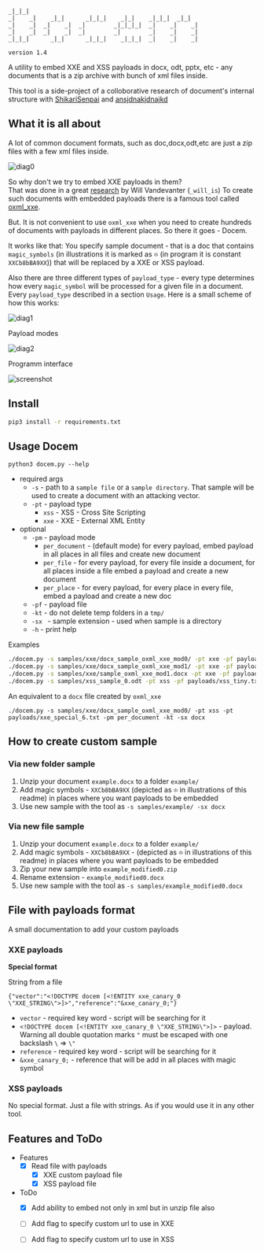 
```
_|_|_|                                                  
_|    _|    _|_|      _|_|_|    _|_|    _|_|_|  _|_|    
_|    _|  _|    _|  _|        _|_|_|_|  _|    _|    _|  
_|    _|  _|    _|  _|        _|        _|    _|    _|  
_|_|_|      _|_|      _|_|_|    _|_|_|  _|    _|    _|

version 1.4
```


A utility to embed XXE and XSS payloads in docx, odt, pptx, etc - any documents that is a zip archive with bunch of xml files inside.

This tool is a side-project of a colloborative research of document's internal structure with [ShikariSenpai](https://twitter.com/ShikariSenpai) and [ansjdnakjdnajkd](https://twitter.com/ansjdnakjdnajkd) 


## What it is all about

A lot of common document formats, such as doc,docx,odt,etc are just a zip files with a few xml files inside.

![diag0](https://github.com/whitel1st/docem/blob/master/pics/diag0.png "diag0")

So why don't we try to embed XXE payloads in them?  
That was done in a great [research](http://oxmlxxe.github.io/reveal.js/slides.html#/) by Will Vandevanter (`_will_is`)
To create such documents with embedded payloads there is a famous tool called [oxml_xxe](https://github.com/BuffaloWill/oxml_xxe). 

But. It is not convenient to use `oxml_xxe` when you need to create hundreds of documents with payloads in different places.
So there it goes - Docem.

It works like that: You specify sample document - that is a doc that contains `magic_symbols` (in illustrations it is marked as `፨` (in program it is constant `XXCb8bBA9XX`)) that will be replaced by a XXE or XSS payload.

Also there are three different types of `payload_type` - every type determines how every `magic_symbol` will be processed for a given file in a document.
Every `payload_type` described in a section `Usage`.
Here is a small scheme of how this works:

![diag1](https://github.com/whitel1st/docem/blob/master/pics/diag1.png "diag1")

Payload modes

![diag2](https://github.com/whitel1st/docem/blob/master/pics/diag2.png "diag1")

Programm interface

![screenshot](https://github.com/whitel1st/docem/blob/master/pics/screenshot.png "screenshot")


## Install 

```bash
pip3 install -r requirements.txt
```

## Usage Docem

```
python3 docem.py --help
```


- required args
	- `-s` - path to a `sample file` or a `sample directory`. That sample will be used to create a document with an attacking vector.
	- `-pt` - payload type
		- `xss` - XSS - Cross Site Scripting 
		- `xxe` - XXE - External XML Entity 
- optional
	- `-pm` - payload mode
		- `per_document` - (default mode) for every payload, embed payload in all places in all files and create new document
		- `per_file` - for every payload, for every file inside a document, for all places inside a file embed a payload and create a new document
		- `per_place` - for every payload, for every place in every file, embed a payload and create a new doc
	- `-pf` - payload file
	- `-kt` - do not delete temp folders in a `tmp/` 
	- `-sx ` - sample extension - used when sample is a directory
	- `-h` - print help

Examples 
```bash
./docem.py -s samples/xxe/docx_sample_oxml_xxe_mod0/ -pt xxe -pf payloads/xxe_special_6.txt -pm per_document -kt -sx docx,
./docem.py -s samples/xxe/docx_sample_oxml_xxe_mod1/ -pt xxe -pf payloads/xxe_special_1.txt -pm per_file -kt -sx docx,
./docem.py -s samples/xxe/sample_oxml_xxe_mod1.docx -pt xxe -pf payloads/xxe_special_2.txt -kt -pm per_place,
./docem.py -s samples/xss_sample_0.odt -pt xss -pf payloads/xss_tiny.txt -pm per_place
```

An equivalent to a `docx` file created by `oxml_xxe`
```
./docem.py -s samples/xxe/docx_sample_oxml_xxe_mod0/ -pt xss -pt payloads/xxe_special_6.txt -pm per_document -kt -sx docx
```


## How to create custom sample


### Via new folder sample


1. Unzip your document `example.docx` to a folder `example/`
2. Add magic symbols - `XXCb8bBA9XX` (depicted as `፨` in illustrations of this readme) in places where you want payloads to be embedded
3. Use new sample with the tool as `-s samples/example/ -sx docx`


### Via new file sample

1. Unzip your document `example.docx` to a folder `example/`
2. Add magic symbols - `XXCb8bBA9XX` - (depicted as `፨` in illustrations of this readme) in places where you want payloads to be embedded
3. Zip your new sample into `example_modified0.zip`
4. Rename extension - `example_modified0.docx`
5. Use new sample with the tool as `-s samples/example_modified0.docx`


## File with payloads format

A small documentation to add your custom payloads

### XXE payloads

**Special format**

String from a file

`{"vector":"<!DOCTYPE docem [<!ENTITY xxe_canary_0 \"XXE_STRING\">]>","reference":"&xxe_canary_0;"}`

- `vector` - required key word - script will be searching for it 
- `<!DOCTYPE docem [<!ENTITY xxe_canary_0 \"XXE_STRING\">]>` - payload. Warning all double quotation marks `"` must be escaped with one backslash `\` => `\"`
- `reference` - required key word - script will be searching for it 
- `&xxe_canary_0;` - reference that will be add in all places with magic symbol 

### XSS payloads

No special format.
Just a file with strings. As if you would use it in any other tool.

## Features and ToDo

- Features
	- [x] Read file with payloads
		- [x] XXE custom payload file
		- [x] XSS payload file
- ToDo
	- [x] Add ability to embed not only in xml but in unzip file also
	- [ ] Add flag to specify custom url to use in XXE
	- [ ] Add flag to specify custom url to use in XSS

